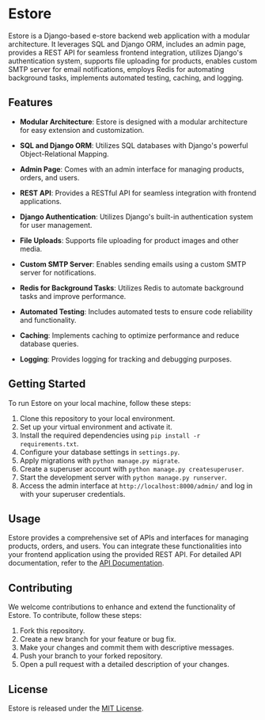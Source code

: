 # Estore

Estore is a Django-based e-store backend web application with a modular architecture. It leverages SQL and Django ORM, includes an admin page, provides a REST API for seamless frontend integration, utilizes Django's authentication system, supports file uploading for products, enables custom SMTP server for email notifications, employs Redis for automating background tasks, implements automated testing, caching, and logging.

## Features

- **Modular Architecture**: Estore is designed with a modular architecture for easy extension and customization.

- **SQL and Django ORM**: Utilizes SQL databases with Django's powerful Object-Relational Mapping.

- **Admin Page**: Comes with an admin interface for managing products, orders, and users.

- **REST API**: Provides a RESTful API for seamless integration with frontend applications.

- **Django Authentication**: Utilizes Django's built-in authentication system for user management.

- **File Uploads**: Supports file uploading for product images and other media.

- **Custom SMTP Server**: Enables sending emails using a custom SMTP server for notifications.

- **Redis for Background Tasks**: Utilizes Redis to automate background tasks and improve performance.

- **Automated Testing**: Includes automated tests to ensure code reliability and functionality.

- **Caching**: Implements caching to optimize performance and reduce database queries.

- **Logging**: Provides logging for tracking and debugging purposes.

## Getting Started

To run Estore on your local machine, follow these steps:

1. Clone this repository to your local environment.
2. Set up your virtual environment and activate it.
3. Install the required dependencies using `pip install -r requirements.txt`.
4. Configure your database settings in `settings.py`.
5. Apply migrations with `python manage.py migrate`.
6. Create a superuser account with `python manage.py createsuperuser`.
7. Start the development server with `python manage.py runserver`.
8. Access the admin interface at `http://localhost:8000/admin/` and log in with your superuser credentials.

## Usage

Estore provides a comprehensive set of APIs and interfaces for managing products, orders, and users. You can integrate these functionalities into your frontend application using the provided REST API. For detailed API documentation, refer to the [API Documentation](docs/api.md).

## Contributing

We welcome contributions to enhance and extend the functionality of Estore. To contribute, follow these steps:

1. Fork this repository.
2. Create a new branch for your feature or bug fix.
3. Make your changes and commit them with descriptive messages.
4. Push your branch to your forked repository.
5. Open a pull request with a detailed description of your changes.

## License

Estore is released under the [MIT License](LICENSE).
